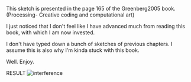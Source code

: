 This sketch is presented in the page 165 of the Greenberg2005 book. (Processing- Creative coding and computational art)

I just noticed that I don't feel like I have advanced much from reading this book, with which I am now invested.

I don't have typed down a bunch of sketches of previous chapters. I assume this is also why I'm kinda stuck with this book.

Well. Enjoy.

RESULT
![interference](./interference.png)
